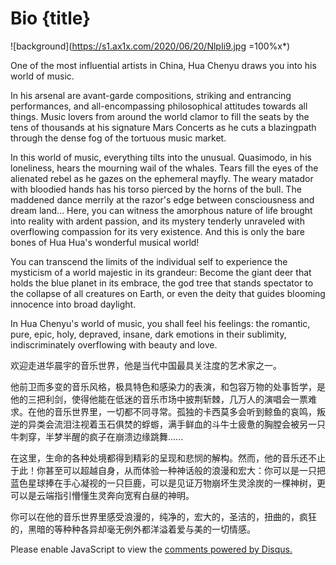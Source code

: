 # Bio {title}
![background](https://s1.ax1x.com/2020/06/20/NlpIi9.jpg =100%x*)

One of the most influential artists in China, Hua Chenyu draws you into his world of music.

In his arsenal are avant-garde compositions, striking and entrancing performances, and all-encompassing philosophical attitudes towards all things. Music lovers from around the world clamor to fill the seats by the tens of thousands at his signature Mars Concerts as he cuts a blazingpath through the dense fog of the tortuous music market.

In this world of music, everything tilts into the unusual. Quasimodo, in his loneliness, hears the mourning wail of the whales. Tears fill the eyes of the alienated rebel as he gazes on the ephemeral mayfly. The weary matador with bloodied hands has his torso pierced by the horns of the bull. The maddened dance merrily at the razor's edge between consciousness and dream land… Here, you can witness the amorphous nature of life brought into reality with ardent passion, and its mystery tenderly unraveled with overflowing compassion for its very existence. And this is only the bare bones of Hua Hua's wonderful musical world!

You can transcend the limits of the individual self to experience the mysticism of a world majestic in its grandeur: Become the giant deer that holds the blue planet in its embrace, the god tree that stands spectator to the collapse of all creatures on Earth, or even the deity that guides blooming innocence into broad daylight.

In Hua Chenyu's world of music, you shall feel his feelings: the romantic, pure, epic, holy, depraved, insane, dark emotions in their sublimity, indiscriminately overflowing with beauty and love.

欢迎走进华晨宇的音乐世界，他是当代中国最具关注度的艺术家之一。

他前卫而多变的音乐风格，极具特色和感染力的表演，和包容万物的处事哲学，是他的三把利剑，使得他能在低迷的音乐市场中披荆斩棘，几万人的演唱会一票难求。在他的音乐世界里，一切都不同寻常。孤独的卡西莫多会听到鲸鱼的哀鸣，叛逆的异类会流泪注视着玉石俱焚的蜉蝣，满手鲜血的斗牛士疲惫的胸膛会被另一只牛刺穿，半梦半醒的疯子在崩溃边缘跳舞......

在这里，生命的各种处境都得到精彩的呈现和悲悯的解构。然而，他的音乐还不止于此！你甚至可以超越自身，从而体验一种神话般的浪漫和宏大：你可以是一只把蓝色星球捧在手心凝视的一只巨鹿，可以是见证万物崩坏生灵涂炭的一棵神树，更可以是云端指引懵懂生灵奔向宽宥白昼的神明。

你可以在他的音乐世界里感受浪漫的，纯净的，宏大的，圣洁的，扭曲的，疯狂的，黑暗的等种种各异却毫无例外都洋溢着爱与美的一切情感。

<div id="disqus_thread"></div>
<script>

/**
*  RECOMMENDED CONFIGURATION VARIABLES: EDIT AND UNCOMMENT THE SECTION BELOW TO INSERT DYNAMIC VALUES FROM YOUR PLATFORM OR CMS.
*  LEARN WHY DEFINING THESE VARIABLES IS IMPORTANT: https://disqus.com/admin/universalcode/#configuration-variables*/
/*
var disqus_config = function () {
this.page.url = PAGE_URL;  // Replace PAGE_URL with your page's canonical URL variable
this.page.identifier = PAGE_IDENTIFIER; // Replace PAGE_IDENTIFIER with your page's unique identifier variable
};
*/
(function() { // DON'T EDIT BELOW THIS LINE
var d = document, s = d.createElement('script');
s.src = 'https://huachenyu-news.disqus.com/embed.js';
s.setAttribute('data-timestamp', +new Date());
(d.head || d.body).appendChild(s);
})();
</script>
<noscript>Please enable JavaScript to view the <a href="https://disqus.com/?ref_noscript">comments powered by Disqus.</a></noscript>
                            



